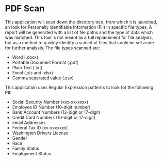 # PDF Scan

This application will scan down the directory tree, from which it is launched, an look for Personally Identifiable Information (PII) in specific file types. 
A report will be generated with a list of file paths and the type of data which was matched. This tool is not meant as a full replacement for file analysis, 
but as a method to quickly identify a subset of files that could be set aside for further analysis. The file types scanned are:
- Word (.docx)
- Portable Document Format (.pdf)
- Plain Text (.txt)
- Excel (.xls and .xlsx)
- Comma separated value (.csv)

This application uses Regular Expression patterns to look for the following PII:
- Social Security Number (xxx-xx-xxxx)
- Employee ID Number (10-digit number)
- Bank Account Numbers (12-digit or 17-digit)
- Credit Card Numbers (16-digit or 17-digit)
- email Addresses
- Federal Tax ID (xx-xxxxxxx)
- Washington Drivers License
- Gender
- Race
- Family Status
- Employment Status
